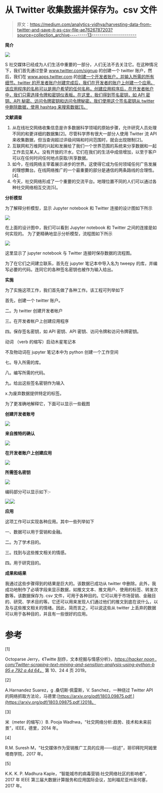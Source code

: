 # 从 Twitter 收集数据并保存为。csv 文件

> 原文：<https://medium.com/analytics-vidhya/harvesting-data-from-twitter-and-save-it-as-csv-file-ae7626787203?source=collection_archive---------13----------------------->

**简介**

![](img/af21b6ab0c0e57a122f2f4484902c77e.png)

S 社交媒体已经成为人们生活中重要的一部分，人们无法不去关注它。在这种情况下，我们首先通过登录 www.twitter.com/signup 的创建一个 twitter 账户，然后，我们在 www.apps.twitter.com 的[创建一个开发者账户，并输入所需的所有细节。twitter 的开发者账户创建完成后，我们在开发者的账户上创建一个应用。该应用程序的名称可以是用户希望的任何名称。创建应用程序后，在开发者帐户中，我们只需选择令牌和密钥仪表板。在这里，我们得到签名密钥，如 API 密钥、API 秘密、访问令牌密钥和访问令牌秘密。我们使用这个签名密钥从 twitter 中删除数据，使用 hashtag 来搜索数据[1]。](http://www.apps.twitter.com)

**文献调查**

1.  从在线社交网络收集信息是许多数据科学领域的原始步骤，允许研究人员处理不同的和更详细的数据集[2]。尽管科学界有很大一部分人使用 Twitter 流 API 来收集数据，但当查询超过评级间隔和时间范围时，就会出现限制[2]。
2.  互联网和万维网的兴起和发展给了我们一个世界范围的系统来分享数据和一起工作去见某人。没有开放的汗水，它们在我们的生活中成倍增加，以至于客户可以在任何时间任何地点获取/共享数据。
3.  如今，在线网络主宰着展示进步的世界。这使得它成为任何领域任何广告发展的理想舞台。在线网络推广的一个最重要的部分是通信的两条路线的合理性。[4].
4.  今天，社交网络形成了一个重要的交流平台。地理位置不同的人们可以通过各种社交网络相互交流[5]。

**分析模型**

为了解释分析模型，显示 Jupyter notebook 和 Twitter 连接的设计图如下所示

![](img/aa9b6a85601bc5c122d948980f759e73.png)

在上面的设计图中，我们可以看到 Jupyter notebook 和 Twitter 之间的连接是如何实现的。
为了更精确地显示分析模型，流程图如下所示

![](img/c1a3cf4a2bc026d4933e067d7a1e75c8.png)

这里显示了 jupyter notebook 与 Twitter 连接时保存数据的流程图。

为了在它们之间建立联系，首先在 jupyter 笔记本中导入名为 tweepy 的库，并编写必要的代码。连同它的各种签名密钥也被作为输入给出。

**实施**

为了实施这项工作，我们首先做了各种工作。该工程可列举如下

首先，创建一个 twitter 账户。

二。为 twitter 创建开发者帐户

三。在开发者帐户上创建应用程序

四。保存签名密钥，如 API 密钥、API 密钥、访问令牌和访问令牌密钥。

动词 （verb 的缩写）启动木星笔记本

不及物动词在 jupyter 笔记本中为 python 创建一个工作空间

七。导入所需的库。

八。编写所需的代码。

九。给出这些签名密钥作为输入

x.为废弃数据提供特定的标签。

为了更准确地解释它，下面可以显示一些截图

**创建开发者账号**

![](img/24ba099d520019d88bee7f5a517ef385.png)

**来自推特的确认**

![](img/efbf5b4c37f5a4ba66a0005e8da54d50.png)

**在开发者账户上创建应用**

![](img/30e6838e583c3fca05b83fddad95fe78.png)

**所需签名密钥**

![](img/870ab957c2eb037081abf84a3a754b00.png)

编码部分可以显示如下:-

![](img/370c6b8da8fc2ae6ac71182842582fb6.png)![](img/2b8f8b7e21a7bb6188e7310b3d2171f0.png)

**应用**

这项工作可以实现各种应用。其中一些列举如下

一、数据可以用于营销和金融。

二。为了学术目的。

三。找到与这些推文相关的情感。

四。用于研究目的。

**成果和结果**

我通过这些步骤得到的结果是巨大的。该数据已成功从 twitter 中删除。此外，我成功地制作了必填字段来显示数据，如推文文本、推文用户、使用的标签、转发次数等。该数据保存为. csv 文件，可用于各种目的。它可以用于市场营销、金融目的、研究、学术目的等。它还可以用来发现人们通过他们的推文到底在说什么，以及与这些推文相关的情绪。因此，简而言之，可以说这些从 twitter 上丢弃的数据可以用于各种目的，并且有一些很好的应用。

# 参考

[1]

Octoparse Jerry，《Twitte 刮痧，文本挖掘与情感分析》，[*https://hacker noon . com/Twitter-scraping-text-mining-and-sensition-analysis-using-python-b 95 e 792 a 4d 64，*](https://hackernoon.com/twitter-scraping-text-mining-and-sentiment-analysis-using-python-b95e792a4d64,) 第 10、24 4 页 2019。

[2]

A.Harnandez Suarez，g .桑切斯·佩雷斯，V. Sanchez，一种绕过 Twitter API 的网络抓取方法论，马德里:[https://arxiv.org/pdf/1803.09875.pdf,](https://arxiv.org/pdf/1803.09875.pdf,)2018。

[3]

米（meter 的缩写））B. Pooja Wadhwa，“社交网络分析:趋势、技术和未来前景”，IEEE，德里，2014 年。

[4]

R.M. Suresh M，“社交媒体作为营销推广工具的应用——综述”，哥印拜陀阿姆里塔商学院，2017 年。

[5]

K.K. K. P. Madhura Kaple，“智能城市的病毒营销:社交网络社区的影响者”，2017 年 IEEE 第三届大数据计算服务和应用国际会议，加利福尼亚州圣何塞，2017 年。